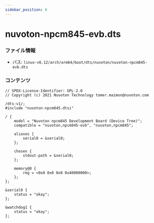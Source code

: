 ```yaml
---
sidebar_position: 6
---
```

# nuvoton-npcm845-evb.dts

### ファイル情報

- パス: `linux-v6.12/arch/arm64/boot/dts/nuvoton/nuvoton-npcm845-evb.dts`

### コンテンツ

```dts
// SPDX-License-Identifier: GPL-2.0
// Copyright (c) 2021 Nuvoton Technology tomer.maimon@nuvoton.com

/dts-v1/;
#include "nuvoton-npcm845.dtsi"

/ {
	model = "Nuvoton npcm845 Development Board (Device Tree)";
	compatible = "nuvoton,npcm845-evb", "nuvoton,npcm845";

	aliases {
		serial0 = &serial0;
	};

	chosen {
		stdout-path = &serial0;
	};

	memory@0 {
		reg = <0x0 0x0 0x0 0x40000000>;
	};
};

&serial0 {
	status = "okay";
};

&watchdog1 {
	status = "okay";
};

```
